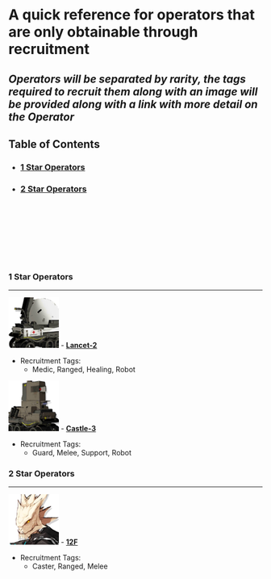# A quick reference for operators that are only obtainable through recruitment 

## _Operators will be separated by rarity, the tags required to recruit them along with an image will be provided along with a link with more detail on the Operator_

## Table of Contents
- ### [1 Star Operators](#s1--1)
- ### [2 Star Operators](#s2--1)

<br/><br/>
---
<br/><br/>

### 1 Star Operators
---
![](Images/Lancet-2_icon.png "Lancet-2") - **[Lancet-2](https://mrfz.fandom.com/wiki/Lancet-2)**
* Recruitment Tags:
  * Medic, Ranged, Healing, Robot

![](Images/Castle-3_icon.png "Castle-3") - **[Castle-3](https://mrfz.fandom.com/wiki/Castle-3)**
* Recruitment Tags:
  * Guard, Melee, Support, Robot
### 2 Star Operators
---
![#s2--1](Images/12F_icon.png "12F") - **[12F](https://mrfz.fandom.com/wiki/12F)**
* Recruitment Tags:
  * Caster, Ranged, Melee
